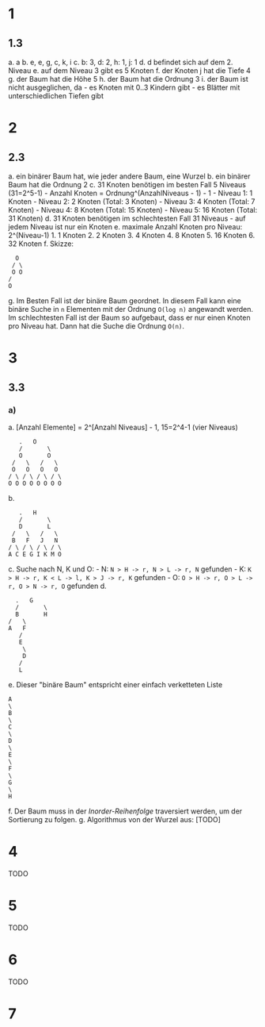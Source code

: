 # 1

## 1.3

a. a
b. e, e, g, c, k, i
c. b: 3, d: 2, h: 1, j: 1
d. d befindet sich auf dem 2. Niveau
e. auf dem Niveau 3 gibt es 5 Knoten
f. der Knoten j hat die Tiefe 4
g. der Baum hat die Höhe 5
h. der Baum hat die Ordnung 3
i. der Baum ist nicht ausgeglichen, da
    - es Knoten mit 0..3 Kindern gibt
    - es Blätter mit unterschiedlichen Tiefen gibt

# 2

## 2.3

a. ein binärer Baum hat, wie jeder andere Baum, eine Wurzel
b. ein binärer Baum hat die Ordnung 2
c. 31 Knoten benötigen im besten Fall 5 Niveaus (31=2^5-1)
    - Anzahl Knoten = Ordnung^(AnzahlNiveaus - 1) - 1
    - Niveau 1: 1 Knoten
    - Niveau 2: 2 Knoten (Total: 3 Knoten)
    - Niveau 3: 4 Knoten (Total: 7 Knoten)
    - Niveau 4: 8 Knoten (Total: 15 Knoten)
    - Niveau 5: 16 Knoten (Total: 31 Knoten)
d. 31 Knoten benötigen im schlechtesten Fall 31 Niveaus
    - auf jedem Niveau ist nur ein Knoten
e. maximale Anzahl Knoten pro Niveau: 2^(Niveau-1)
    1. 1 Knoten
    2. 2 Knoten
    3. 4 Knoten
    4. 8 Knoten
    5. 16 Knoten
    6. 32 Knoten
f. Skizze:
```
  O
 / \
 O O
/
O
```
g. Im Besten Fall ist der binäre Baum geordnet. In diesem Fall kann eine binäre
Suche in `n` Elementen mit der Ordnung `O(log n)` angewandt werden. Im
schlechtesten Fall ist der Baum so aufgebaut, dass er nur einen Knoten pro
Niveau hat. Dann hat die Suche die Ordnung `O(n)`.

# 3

## 3.3

### a)

a. [Anzahl Elemente] = 2^[Anzahl Niveaus] - 1, 15=2^4-1 (vier Niveaus)
```
   .   O
   /       \
   O       O
 /   \   /   \
 O   O   O   O
/ \ / \ / \ / \
O O O O O O O O
```
b.
```
   .   H   
   /       \
   D       L
 /   \   /   \
 B   F   J   N
/ \ / \ / \ / \
A C E G I K M O
```
c. Suche nach N, K und O:
    - N: `N > H -> r, N > L -> r, N` gefunden
    - K: `K > H -> r, K < L -> l, K > J -> r, K` gefunden
    - O: `O > H -> r, O > L -> r, O > N -> r, O` gefunden
d.
```
  .   G   
  /       \
  B       H
/   \
A   F
   /
   E
    \
    D
   /
   L
```
e. Dieser "binäre Baum" entspricht einer einfach verketteten Liste
```
A
\
B
\
C
\
D
\
E
\
F
\
G
\
H
```
f. Der Baum muss in der _Inorder-Reihenfolge_ traversiert werden, um der Sortierung zu folgen.
g. Algorithmus von der Wurzel aus: [TODO]

# 4

TODO

# 5

TODO

# 6

TODO

# 7
